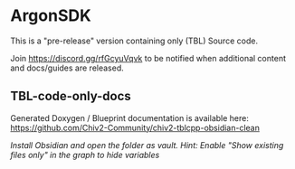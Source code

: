 # ArgonSDK

This is a "pre-release" version containing only (TBL) Source code. 

Join https://discord.gg/rfGcyuVqvk to be notified when additional content and docs/guides are released.

## TBL-code-only-docs
Generated Doxygen / Blueprint documentation is available here: https://github.com/Chiv2-Community/chiv2-tblcpp-obsidian-clean

_Install Obsidian and open the folder as vault. Hint: Enable "Show existing files only" in the graph to hide variables_
